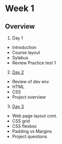# Week 1

## Overview
1. Day 1
  + Introduction
  + Course layout
  + Sylabus
  + Review Practice test 1 
2. [Day 2](https://github.com/kevinatown/nupaths_web_app/blob/main/week1/lessons/day2.md)
  + Review of dev env
  + HTML
  + CSS
  + Project overview 
3. [Day 3](https://github.com/kevinatown/nupaths_web_app/blob/main/week1/lessons/day3.md)
  + Web page layout cont.
  + CSS grid
  + CSS flexbox
  + Padding vs Margins
  + Project questions
